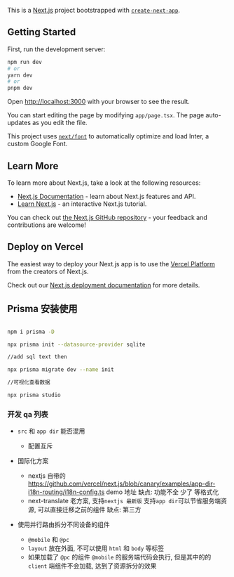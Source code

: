 This is a [Next.js](https://nextjs.org/) project bootstrapped with [`create-next-app`](https://github.com/vercel/next.js/tree/canary/packages/create-next-app).

## Getting Started

First, run the development server:

```bash
npm run dev
# or
yarn dev
# or
pnpm dev
```

Open [http://localhost:3000](http://localhost:3000) with your browser to see the result.

You can start editing the page by modifying `app/page.tsx`. The page auto-updates as you edit the file.

This project uses [`next/font`](https://nextjs.org/docs/basic-features/font-optimization) to automatically optimize and load Inter, a custom Google Font.

## Learn More

To learn more about Next.js, take a look at the following resources:

- [Next.js Documentation](https://nextjs.org/docs) - learn about Next.js features and API.
- [Learn Next.js](https://nextjs.org/learn) - an interactive Next.js tutorial.

You can check out [the Next.js GitHub repository](https://github.com/vercel/next.js/) - your feedback and contributions are welcome!

## Deploy on Vercel

The easiest way to deploy your Next.js app is to use the [Vercel Platform](https://vercel.com/new?utm_medium=default-template&filter=next.js&utm_source=create-next-app&utm_campaign=create-next-app-readme) from the creators of Next.js.

Check out our [Next.js deployment documentation](https://nextjs.org/docs/deployment) for more details.

## Prisma 安装使用

```bash

npm i prisma -D

npx prisma init --datasource-provider sqlite

//add sql text then

npx prisma migrate dev --name init

//可视化查看数据

npx prisma studio
```

### 开发 qa 列表

- `src` 和 `app dir` 能否混用
  - 配置互斥
- 国际化方案

  - nextjs 自带的
    https://github.com/vercel/next.js/blob/canary/examples/app-dir-i18n-routing/i18n-config.ts demo 地址
    缺点: 功能不全 少了 <Trans> 等格式化
  - next-translate
    老方案, 支持`nextjs 最新版` 支持`app dir`可以节省服务端资源, 可以直接迁移之前的组件
    缺点: 第三方

- 使用并行路由拆分不同设备的组件
  - `@mobile` 和 `@pc`
  - `layout` 放在外面, 不可以使用 `html` 和 `body` 等标签
  - 如果加载了 `@pc` 的组件 `@mobile` 的服务端代码会执行, 但是其中的的 `client` 端组件不会加载, 达到了资源拆分的效果
